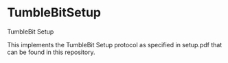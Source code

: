 # TumbleBitSetup
TumbleBit Setup

This implements the TumbleBit Setup protocol as specified in setup.pdf that can be found in this repository.

